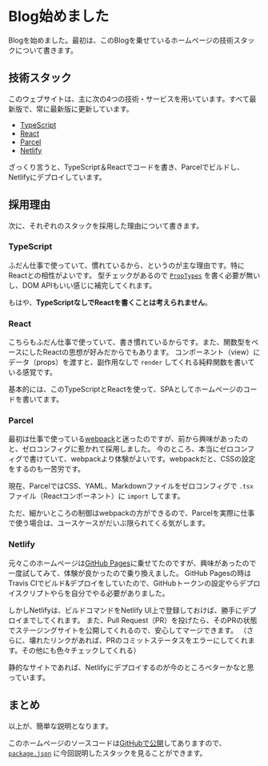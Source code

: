 # Blog始めました

Blogを始めました。最初は、このBlogを乗せているホームページの技術スタックについて書きます。

## 技術スタック

このウェブサイトは、主に次の4つの技術・サービスを用いています。すべて最新版で、常に最新版に更新しています。

*   [TypeScript](https://www.typescriptlang.org/)
*   [React](https://reactjs.org/)
*   [Parcel](https://parceljs.org/)
*   [Netlify](https://www.netlify.com/)

ざっくり言うと、TypeScript＆Reactでコードを書き、Parcelでビルドし、Netlifyにデプロイしています。

## 採用理由

次に、それぞれのスタックを採用した理由について書きます。

### TypeScript

ふだん仕事で使っていて、慣れているから、というのが主な理由です。特にReactとの相性がよいです。
型チェックがあるので [`PropTypes`](https://github.com/facebook/prop-types) を書く必要が無いし、DOM APIもいい感じに補完してくれます。

もはや、**TypeScriptなしでReactを書くことは考えられません**。

### React

こちらもふだん仕事で使っていて、書き慣れているからです。また、関数型をベースにしたReactの思想が好みだからでもあります。
コンポーネント（view）にデータ（props）を渡すと、副作用なしで `render` してくれる純粋関数を書いている感覚です。

基本的には、このTypeScriptとReactを使って、SPAとしてホームページのコードを書いてます。

### Parcel

最初は仕事で使っている[webpack](https://webpack.js.org/)と迷ったのですが、前から興味があったのと、ゼロコンフィグに惹かれて採用しました。
今のところ、本当にゼロコンフィグで書けていて、webpackより体験がよいです。webpackだと、CSSの設定をするのも一苦労です。

現在、ParcelではCSS、YAML、Markdownファイルをゼロコンフィグで `.tsx` ファイル（Reactコンポーネント）に `import` してます。

ただ、細かいところの制御はwebpackの方ができるので、Parcelを実際に仕事で使う場合は、ユースケースがだいぶ限られてくる気がします。

### Netlify

元々このホームページは[GitHub Pages](https://pages.github.com/)に乗せてたのですが、興味があったので一度試してみて、体験が良かったので乗り換えました。
GitHub Pagesの時はTravis CIでビルド&デプロイをしていたので、GitHubトークンの設定やらデプロイスクリプトやらを自分でやる必要がありました。

しかしNetlifyは、ビルドコマンドをNetlify UI上で登録しておけば、勝手にデプロイまでしてくれます。
また、Pull Request（PR）を投げたら、そのPRの状態でステージングサイトを公開してくれるので、安心してマージできます。
（さらに、壊れたリンクがあれば、PRのコミットステータスをエラーにしてくれます。その他にも色々チェックしてくれる）

静的なサイトであれば、Netlifyにデプロイするのが今のところベターかなと思っています。

## まとめ

以上が、簡単な説明となります。

このホームページのソースコードは[GitHubで公開](https://github.com/ybiquitous/homepage)してありますので、[`package.json`](https://github.com/ybiquitous/homepage/blob/master/package.json) に今回説明したスタックを見ることができます。
